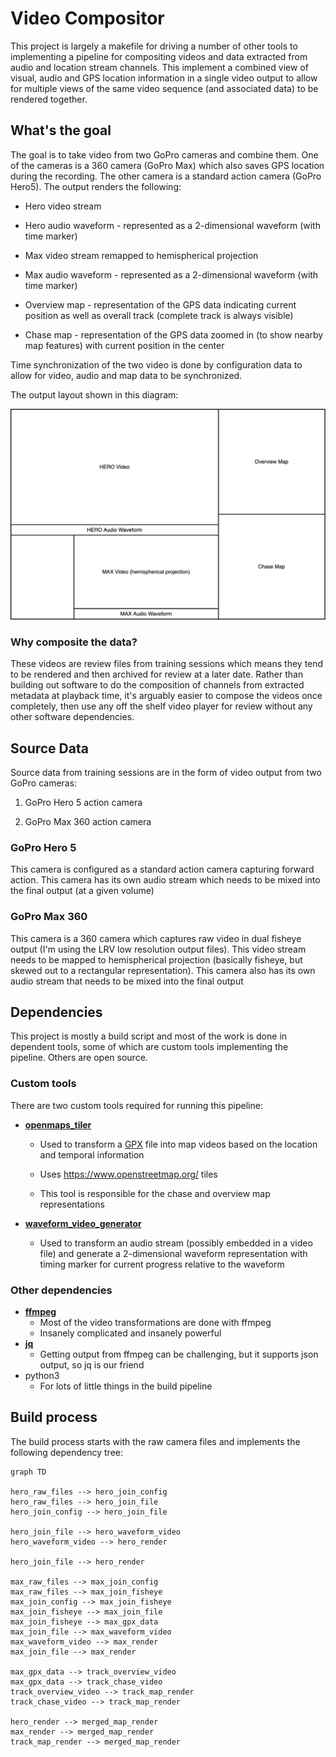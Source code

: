 # Video Compositor

This project is largely a makefile for driving a number of other tools to implementing a pipeline for compositing videos and data extracted from audio and location stream channels. This implement a combined view of visual, audio and GPS location information in a single video output to allow for multiple views of the same video sequence (and associated data) to be rendered together.

## What's the goal

The goal is to take video from two GoPro cameras and combine them. One of the cameras is a 360 camera (GoPro Max) which also saves GPS location during the recording. The other camera is a standard action camera (GoPro Hero5). The output renders the following:

* Hero video stream

* Hero audio waveform - represented as a 2-dimensional waveform (with time marker)

* Max video stream remapped to hemispherical projection

* Max audio waveform - represented as a 2-dimensional waveform (with time marker)

* Overview map - representation of the GPS data indicating current position as well as overall track (complete track is always visible)

* Chase map - representation of the GPS data zoomed in (to show nearby map features) with current position in the center

Time synchronization of the two video is done by configuration data to allow for video, audio and map data to be synchronized.

The output layout shown in this diagram:

![Frame layout](./docs/frame_layout.png)

### Why composite the data?

These videos are review files from training sessions which means they tend to be rendered and then archived for review at a later date. Rather than building out software to do the composition of channels from extracted metadata at playback time, it's arguably easier to compose the videos once completely, then use any off the shelf video player for review without any other software dependencies.

## Source Data

Source data from training sessions are in the form of video output from two GoPro cameras:

1. GoPro Hero 5 action camera

2. GoPro Max 360 action camera

### GoPro Hero 5

This camera is configured as a standard action camera capturing forward action. This camera has its own audio stream which needs to be mixed into the final output (at a given volume)

### GoPro Max 360

This camera is a 360 camera which captures raw video in dual fisheye output (I'm using the LRV low resolution output files). This video stream needs to be mapped to hemispherical projection (basically fisheye, but skewed out to a rectangular representation). This camera also has its own audio stream that needs to be mixed into the final output

## Dependencies

This project is mostly a build script and most of the work is done in dependent tools, some of which are custom tools implementing the pipeline. Others are open source.

### Custom tools

There are two custom tools required for running this pipeline:

* [**openmaps_tiler**](https://github.com/stakita/openmaps_tiler)
  
  * Used to transform a [GPX](https://en.wikipedia.org/wiki/GPS_Exchange_Format) file into map videos based on the location and temporal information
  
  * Uses https://www.openstreetmap.org/ tiles
  
  * This tool is responsible for the chase and overview map representations

* [**waveform_video_generator**](https://github.com/stakita/waveform_video_generator)
  
  * Used to transform an audio stream (possibly embedded in a video file) and generate a 2-dimensional waveform representation with timing marker for current progress relative to the waveform

### Other dependencies

- [**ffmpeg**](https://ffmpeg.org/)
  - Most of the video transformations are done with ffmpeg
  - Insanely complicated and insanely powerful
- [**jq**](https://stedolan.github.io/jq/)
  - Getting output from ffmpeg can be challenging, but it supports json output, so jq is our friend
- python3
  - For lots of little things in the build pipeline

## Build process

The build process starts with the raw camera files and implements the following dependency tree:

```mermaid
graph TD

hero_raw_files --> hero_join_config
hero_raw_files --> hero_join_file
hero_join_config --> hero_join_file

hero_join_file --> hero_waveform_video
hero_waveform_video --> hero_render

hero_join_file --> hero_render

max_raw_files --> max_join_config
max_raw_files --> max_join_fisheye
max_join_config --> max_join_fisheye
max_join_fisheye --> max_join_file
max_join_fisheye --> max_gpx_data
max_join_file --> max_waveform_video
max_waveform_video --> max_render
max_join_file --> max_render

max_gpx_data --> track_overview_video
max_gpx_data --> track_chase_video
track_overview_video --> track_map_render
track_chase_video --> track_map_render

hero_render --> merged_map_render
max_render --> merged_map_render
track_map_render --> merged_map_render
```